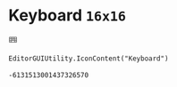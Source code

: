 # Keyboard `16x16`
<img src="/img/Keyboard.png" width=16 height=16>

``` CSharp
EditorGUIUtility.IconContent("Keyboard")
```
```
-6131513001437326570
```
